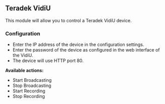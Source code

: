 ## Teradek VidiU

This module will allow you to control a Teradek VidiU device.

### Configuration
* Enter the IP address of the device in the configuration settings.
* Enter the password of the device as configured in the web interface of the VidiU.
* The device will use HTTP port 80.

**Available actions:**
* Start Broadcasting
* Stop Broadcasting
* Start Recording
* Stop Recording